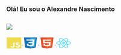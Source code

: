 ### Olá! Eu sou o Alexandre Nascimento

  ##
<div>
  <a href="https://github.com/Alexandrexy1">
  <img height="180em" src="https://github-readme-stats.vercel.app/api/top-langs/?username=Alexandrexy1&layout=compact&theme=radical">
</div>
<br>
<div style="display: inline_block">
  <img align="center" alt="Alex-Js" height="30" width="40" src="https://raw.githubusercontent.com/devicons/devicon/master/icons/javascript/javascript-plain.svg">
  <img align="center" alt="Alex-CSS" height="30" width="40" src="https://raw.githubusercontent.com/devicons/devicon/master/icons/css3/css3-original.svg">
  <img align="center" alt="Alex-HTML" height="30" width="40" src="https://raw.githubusercontent.com/devicons/devicon/master/icons/html5/html5-original.svg">
  <img align="center" alt="Alex-HTML" height="30" width="40" src="https://raw.githubusercontent.com/devicons/devicon/master/icons/react/react-original.svg">
</div>
    
  ##

<div>
  
</div>

<!--
**Alexandrexy1/Alexandrexy1** is a ✨ _special_ ✨ repository because its `README.md` (this file) appears on your GitHub profile.

Here are some ideas to get you started:

- 🔭 I’m currently working on ...
- 🌱 I’m currently learning ...
- 👯 I’m looking to collaborate on ...
- 🤔 I’m looking for help with ...
- 💬 Ask me about ...
- 📫 How to reach me: ...
- 😄 Pronouns: ...
- ⚡ Fun fact: ...
-->
